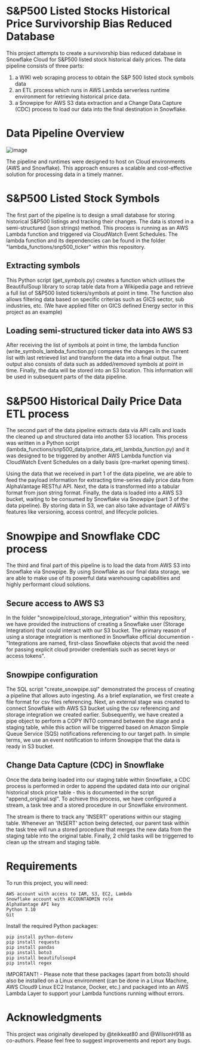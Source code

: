 # S&P500 Listed Stocks Historical Price Survivorship Bias Reduced Database
This project attempts to create a survivorship bias reduced database in Snowflake Cloud for S&P500 listed stock historical daily prices. The data pipeline consists of three parts:

1. a WIKI web scraping process to obtain the S&P 500 listed stock symbols data
2. an ETL process which runs in AWS Lambda serverless runtime environment for retrieving historical price data.
3. a Snowpipe for AWS S3 data extraction and a Change Data Capture (CDC) process to load our data into the final destination in Snowflake.

# Data Pipeline Overview
![image](https://user-images.githubusercontent.com/117455557/235351811-d7142884-5295-48de-8960-09c35f3775d7.png)

The pipeline and runtimes were designed to host on Cloud environments (AWS and Snowflake). This approach ensures a scalable and cost-effective solution for processing data in a timely manner.  

# S&P500 Listed Stock Symbols
The first part of the pipeline is to design a small database for storing historical S&P500 listings and tracking their changes. The data is stored in a semi-structured (json strings) method. This process is running as an AWS Lambda function and triggered via CloudWatch Event Schedules. The lambda function and its dependencies can be found in the folder "lambda_functions/snp500_ticker" within this repository.

## Extracting symbols
This Python script (get_symbols.py) creates a function which utilises the BeautifulSoup library to scrap table data from a Wikipedia page and retrieve a full list of S&P500 listed tickers/symbols at point in time. The function also allows filtering data based on specific criterias such as GICS sector, sub industries, etc. (We have applied filter on GICS defined Energy sector in this project as an example)

## Loading semi-structured ticker data into AWS S3
After receiving the list of symbols at point in time, the lambda function (write_symbols_lambda_function.py) compares the changes in the current list with last retrieved list and transform the data into a final output. The output also consists of data such as added/removed symbols at point in time. Finally, the data will be stored into an S3 location. This information will be used in subsequent parts of the data pipeline.

# S&P500 Historical Daily Price Data ETL process
The second part of the data pipeline extracts data via API calls and loads the cleaned up and structured data into another S3 location. This process was written in a Python script (lambda_functions/snp500_data/price_data_etl_lambda_function.py) and it was designed to be triggered by another AWS Lambda function via CloudWatch Event Schedules on a daily basis (pre-market opening times).

Using the data that we received in part 1 of the data pipeline, we are able to feed the payload information for extracting time-series daily price data from AlphaVantage RESTful API. Next, the data is transformed into a tabular format from json string format. Finally, the data is loaded into a AWS S3 bucket, waiting to be consumed by Snowflake via Snowpipe (part 3 of the data pipeline). By storing data in S3, we can also take advantage of AWS's features like versioning, access control, and lifecycle policies.

# Snowpipe and Snowflake CDC process
The third and final part of this pipeline is to load the data from AWS S3 into Snowflake via Snowpipe. By using Snowflake as our final data storage, we are able to make use of its powerful data warehousing capabilities and highly performant cloud solutions.

## Secure access to AWS S3
In the folder "snowpipe/cloud_storage_integration" within this repository, we have provided the instructions of creating a Snowflake user (Storage Integration) that could interact with our S3 bucket. The primary reason of using a storage integration is mentioned in Snowflake official documention - "Integrations are named, first-class Snowflake objects that avoid the need for passing explicit cloud provider credentials such as secret keys or access tokens".

## Snowpipe configuration
The SQL script "create_snowpipe.sql" demonstrated the process of creating a pipeline that allows auto ingesting. As a brief explanation, we first create a file format for csv files referencing. Next, an external stage was created to connect Snowflake with AWS S3 bucket using the csv referencing and storage integration we created earlier. Subsequently, we have created a pipe object to perform a COPY INTO command between the stage and a staging table, while this action will be triggerred based on Amazon Simple Queue Service (SQS) notifications referencing to our target path. In simple terms, we use an event notification to inform Snowpipe that the data is ready in S3 bucket.

## Change Data Capture (CDC) in Snowflake
Once the data being loaded into our staging table within Snowflake, a CDC process is performed in order to append the updated data into our original historical stock price table - this is documented in the script "append_original.sql". To achieve this process, we have configured a stream, a task tree and a stored procedure in our Snowflake environment. 

The stream is there to track any 'INSERT' operations within our staging table. Whenever an 'INSERT' action being detected, our parent task within the task tree will run a stored procedure that merges the new data from the staging table into the original table. Finally, 2 child tasks will be triggerred to clean up the stream and staging table.

# Requirements  
To run this project, you will need:

    AWS account with access to IAM, S3, EC2, Lambda
    Snowflake account with ACCOUNTADMIN role
    AlphaVantage API key
    Python 3.10
    Git

Install the required Python packages:

    pip install python-dotenv
    pip install requests
    pip install pandas
    pip install boto3
    pip install beautifulsoup4
    pip install regex

IMPORTANT! - Please note that these packages (apart from boto3) should also be installed on a Linux environment (can be done in a Linux Machine, AWS Cloud9 Linux EC2 Instance, Docker, etc.) and packaged into an AWS Lambda Layer to support your Lambda functions running without errors.
    
# Acknowledgments  
This project was originally developed by @teikkeat80 and @WilsonH918 as co-authors. Please feel free to suggest improvements and report any bugs.

